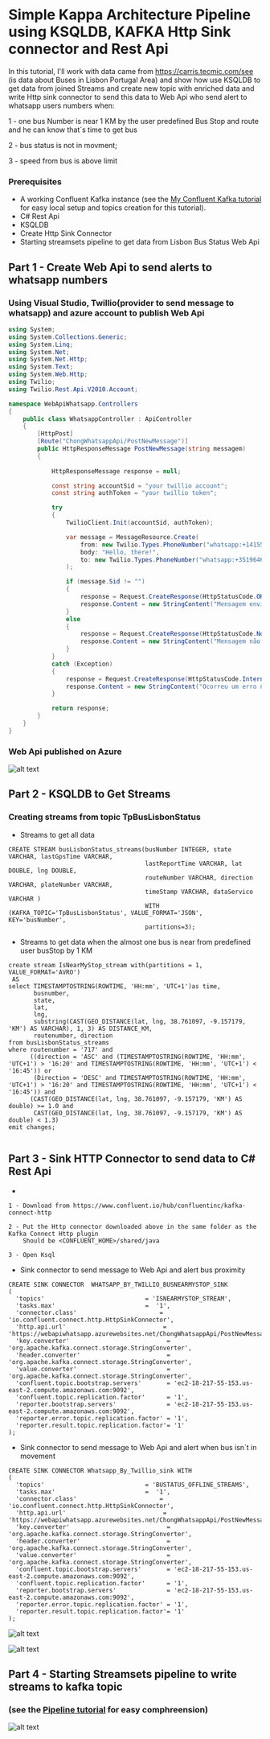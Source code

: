 # Simple Kappa Architecture Pipeline using KSQLDB, KAFKA Http Sink connector and Rest Api
In this tutorial, I'll work with data came from https://carris.tecmic.com/see (is data about Buses in Lisbon Portugal Area) and show how use KSQLDB to get data from joined Streams and create new topic with enriched data and write Http sink connector to send this data to Web Api who send alert to whatsapp users numbers when:

1 - one bus Number is near 1 KM by the user predefined Bus Stop and route and he can know that´s time to get bus


2 - bus status is not in movment;


3 - speed from bus is above limit



### Prerequisites

* A working Confluent Kafka instance (see the [My Confluent Kafka tutorial](https://github.com/albertochong/AWS-KAFKA-CONFLUENT-PLATFORM) for easy local setup and topics creation for this tutorial).
* C# Rest Api 
* KSQLDB
* Create Http Sink Connector
* Starting streamsets pipeline to get data from Lisbon Bus Status Web Api 

## Part 1 - Create Web Api to send alerts to whatsapp numbers

### Using Visual Studio, Twillio(provider to send message to whatsapp) and azure account to publish Web Api
```csharp
using System;
using System.Collections.Generic;
using System.Linq;
using System.Net;
using System.Net.Http;
using System.Text;
using System.Web.Http;
using Twilio;
using Twilio.Rest.Api.V2010.Account;

namespace WebApiWhatsapp.Controllers
{
    public class WhatsappController : ApiController
    {
        [HttpPost]
        [Route("ChongWhatsappApi/PostNewMessage")]
        public HttpResponseMessage PostNewMessage(string messagem)
        {
           
            HttpResponseMessage response = null;

            const string accountSid = "your twillio account";
            const string authToken = "your twillio token";

            try
            {
                TwilioClient.Init(accountSid, authToken);

                var message = MessageResource.Create(
                    from: new Twilio.Types.PhoneNumber("whatsapp:+14155238886"),
                    body: "Hello, there!",
                    to: new Twilio.Types.PhoneNumber("whatsapp:+351964663133")
                );

                if (message.Sid != "")
                {
                    response = Request.CreateResponse(HttpStatusCode.OK);
                    response.Content = new StringContent("Mensagem enviada com sucesso", Encoding.UTF8, "application/json");
                }
                else
                {
                    response = Request.CreateResponse(HttpStatusCode.NoContent);
                    response.Content = new StringContent("Mensagem não enviada com sucesso", Encoding.UTF8, "application/json");
                }
            }
            catch (Exception)
            {
                response = Request.CreateResponse(HttpStatusCode.InternalServerError);
                response.Content = new StringContent("Ocorreu um erro no servidor", Encoding.UTF8, "application/json");
            }

            return response;
        }
    }
}


```
### Web Api published on Azure
![alt text](https://achong.blob.core.windows.net/gitimages/webapiWhatsapp.PNG)


## Part 2 - KSQLDB to Get Streams

### Creating streams from topic TpBusLisbonStatus
* Streams to get all data
```
CREATE STREAM busLisbonStatus_streams(busNumber INTEGER, state VARCHAR, lastGpsTime VARCHAR,
                                      lastReportTime VARCHAR, lat DOUBLE, lng DOUBLE,
                                      routeNumber VARCHAR, direction VARCHAR, plateNumber VARCHAR,
                                      timeStamp VARCHAR, dataServico VARCHAR )
                                      WITH (KAFKA_TOPIC='TpBusLisbonStatus', VALUE_FORMAT='JSON', KEY='busNumber',
                                      partitions=3);
```

* Streams to get data when the almost one bus is near from predefined user busStop by 1 KM 
```
create stream IsNearMyStop_stream with(partitions = 1, VALUE_FORMAT='AVRO')
 AS
select TIMESTAMPTOSTRING(ROWTIME, 'HH:mm', 'UTC+1')as time,
       busnumber,
       state,
       lat,
       lng,
       substring(CAST(GEO_DISTANCE(lat, lng, 38.761097, -9.157179, 'KM') AS VARCHAR), 1, 3) AS DISTANCE_KM,
       routenumber, direction
from busLisbonStatus_streams 
where routenumber = '717' and 
      ((direction = 'ASC' and (TIMESTAMPTOSTRING(ROWTIME, 'HH:mm', 'UTC+1') > '16:20' and TIMESTAMPTOSTRING(ROWTIME, 'HH:mm', 'UTC+1') < '16:45')) or 
       (Direction = 'DESC' and TIMESTAMPTOSTRING(ROWTIME, 'HH:mm', 'UTC+1') > '16:20' and TIMESTAMPTOSTRING(ROWTIME, 'HH:mm', 'UTC+1') < '16:45')) and
      (CAST(GEO_DISTANCE(lat, lng, 38.761097, -9.157179, 'KM') AS double) >= 1.0 and
       CAST(GEO_DISTANCE(lat, lng, 38.761097, -9.157179, 'KM') AS double) < 1.3)
emit changes;
 
```

## Part 3 - Sink HTTP Connector to send data to C# Rest Api
*
```
1 - Download from https://www.confluent.io/hub/confluentinc/kafka-connect-http 

2 - Put the Http connector downloaded above in the same folder as the Kafka Connect Http plugin
    Should be <CONFLUENT_HOME>/shared/java

3 - Open Ksql

```

* Sink connector to send message to Web Api and alert bus proximity
```
CREATE SINK CONNECTOR  WHATSAPP_BY_TWILLIO_BUSNEARMYSTOP_SINK 
(
  'topics'                            = 'ISNEARMYSTOP_STREAM',
  'tasks.max'                         =  '1',
  'connector.class'                       = 'io.confluent.connect.http.HttpSinkConnector',
  'http.api.url'                           = 'https://webapiwhatsapp.azurewebsites.net/ChongWhatsappApi/PostNewMessage',
  'key.converter'                           = 'org.apache.kafka.connect.storage.StringConverter',
  'header.converter'                        = 'org.apache.kafka.connect.storage.StringConverter',
  'value.converter'                         = 'org.apache.kafka.connect.storage.StringConverter',
  'confluent.topic.bootstrap.servers'       = 'ec2-18-217-55-153.us-east-2.compute.amazonaws.com:9092',
  'confluent.topic.replication.factor'      = '1',
  'reporter.bootstrap.servers'              = 'ec2-18-217-55-153.us-east-2.compute.amazonaws.com:9092',
  'reporter.error.topic.replication.factor' = '1',
  'reporter.result.topic.replication.factor'= '1'
);

```

* Sink connector to send message to Web Api and alert when bus isn´t in movement
```
CREATE SINK CONNECTOR Whatsapp_By_Twillio_sink WITH 
(
  'topics'                            = 'BUSTATUS_OFFLINE_STREAMS',
  'tasks.max'                         =  '1',
  'connector.class'                       = 'io.confluent.connect.http.HttpSinkConnector',
  'http.api.url'                           = 'https://webapiwhatsapp.azurewebsites.net/ChongWhatsappApi/PostNewMessage',
  'key.converter'                           = 'org.apache.kafka.connect.storage.StringConverter',
  'header.converter'                        = 'org.apache.kafka.connect.storage.StringConverter',
  'value.converter'                         = 'org.apache.kafka.connect.storage.StringConverter',
  'confluent.topic.bootstrap.servers'       = 'ec2-18-217-55-153.us-east-2.compute.amazonaws.com:9092',
  'confluent.topic.replication.factor'      = '1',
  'reporter.bootstrap.servers'              = 'ec2-18-217-55-153.us-east-2.compute.amazonaws.com:9092',
  'reporter.error.topic.replication.factor' = '1',
  'reporter.result.topic.replication.factor'= '1'
);

```
![alt text](https://achong.blob.core.windows.net/gitimages/Whatsapp_http_coonector.PNG)

![alt text](https://achong.blob.core.windows.net/gitimages/WHATSAPP_BY_TWILLIO_SINK_status.PNG)

## Part 4 - Starting Streamsets pipeline to write streams to kafka topic

### (see the [Pipeline tutorial](https://github.com/albertochong/PIPELINES-ETL-PROJECTS/blob/master/3%20-%20PIPELINE-LISBON-BUS-STATUS.md) for easy comphreension)
![alt text](https://achong.blob.core.windows.net/gitimages/pipepline_lisbon_bus_status_kafka.PNG)

